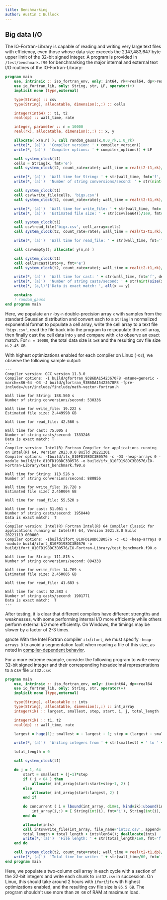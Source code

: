```yaml
---
title: Benchmarking
author: Austin C Bullock
---
```


## Big data I/O

The IO-Fortran-Library is capable of reading and writing very large text files with efficiency, even those whose data size exceeds the 2,147,483,647 byte upper limit of the 32-bit signed integer. A program is provided in `/test/benchmark.f90` for benchmarking the major internal and external text I/O routines of the IO-Fortran-Library:

```fortran
program main
    use, intrinsic :: iso_fortran_env, only: int64, rk=>real64, dp=>real64, compiler_version, compiler_options
    use io_fortran_lib, only: String, str, LF, operator(+)
    implicit none (type,external)

    type(String) :: csv
    type(String), allocatable, dimension(:,:) :: cells

    integer(int64) :: t1, t2
    real(dp) :: wall_time, rate

    integer, parameter :: n = 10000
    real(rk), allocatable, dimension(:,:) :: x, y

    allocate( x(n,n) ); call random_gauss(x,0.0_rk,1.0_rk)
    write(*,'(a)')  'Compiler version: ' + compiler_version()
    write(*,'(a)')  'Compiler options: ' + compiler_options() + LF

    call system_clock(t1)
    cells = String(x, fmt='e')
    call system_clock(t2, count_rate=rate); wall_time = real(t2-t1,rk)/rate

    write(*,'(a)')  'Wall time for String: ' + str(wall_time, fmt='f', decimals=3) + ' s'
    write(*,'(a)')  'Number of string conversions/second: ' + str(nint(size(x)/wall_time)) + LF

    call system_clock(t1)
    call csv%write_file(cells, 'bigx.csv')
    call system_clock(t2, count_rate=rate); wall_time = real(t2-t1,rk)/rate

    write(*,'(a)')  'Wall time for write_file: ' + str(wall_time, fmt='f', decimals=3) + ' s'
    write(*,'(a)')  'Estimated file size: ' + str(csv%len64()/1e9, fmt='f', decimals=6) + ' GB' + LF

    call system_clock(t1)
    call csv%read_file('bigx.csv', cell_array=cells)
    call system_clock(t2, count_rate=rate); wall_time = real(t2-t1,rk)/rate

    write(*,'(a)')  'Wall time for read_file: ' + str(wall_time, fmt='f', decimals=3) + ' s' + LF

    call csv%empty(); allocate( y(n,n) )

    call system_clock(t1)
    call cells%cast(into=y, fmt='e')
    call system_clock(t2, count_rate=rate); wall_time = real(t2-t1,rk)/rate

    write(*,'(a)')  'Wall time for cast: ' + str(wall_time, fmt='f', decimals=3) + ' s'
    write(*,'(a)')  'Number of string casts/second: ' + str(nint(size(x)/wall_time))
    write(*,'(a,l)')'Data is exact match: ', all(x == y)

    contains
    ! random_gauss
end program main
```

Here, we populate an `n`-by-`n` double-precision array `x` with samples from the standard Gaussian distribution and convert each to a `String` in normalized exponential format to populate a cell array, write the cell array to a text file `'bigx.csv'`, read the file back into the program to re-populate the cell array, then finally cast the cell data into `y` and compare with `x` to observe an exact match. For `n = 10000`, the total data size is `1e8` and the resulting csv file size is `2.45 GB`.

With highest optimizations enabled for each compiler on Linux (`-O3`), we observe the following sample output:

```text
---
Compiler version: GCC version 11.3.0
Compiler options: -I build/gfortran_93B6DA15423670F8 -mtune=generic -march=x86-64 -O3 -J build/gfortran_93B6DA15423670F8 -fpre-include=/usr/include/finclude/math-vector-fortran.h

Wall time for String: 188.560 s
Number of string conversions/second: 530336

Wall time for write_file: 19.222 s
Estimated file size: 2.449998 GB

Wall time for read_file: 42.560 s

Wall time for cast: 75.005 s
Number of string casts/second: 1333246
Data is exact match: T
---
Compiler version: Intel(R) Fortran Compiler for applications running on Intel(R) 64, Version 2023.0.0 Build 20221201
Compiler options: -Ibuild/ifx_810FD198DC3B0576 -c -O3 -heap-arrays 0 -module build/ifx_810FD198DC3B0576 -o build/ifx_810FD198DC3B0576/IO-Fortran-Library/test_benchmark.f90.o

Wall time for String: 113.526 s
Number of string conversions/second: 880856

Wall time for write_file: 19.720 s
Estimated file size: 2.450004 GB

Wall time for read_file: 55.520 s

Wall time for cast: 51.061 s
Number of string casts/second: 1958448
Data is exact match:  T
---
Compiler version: Intel(R) Fortran Intel(R) 64 Compiler Classic for applications running on Intel(R) 64, Version 2021.8.0 Build 20221119_000000
Compiler options: -Ibuild/ifort_810FD198DC3B0576 -c -O3 -heap-arrays 0 -module build/ifort_810FD198DC3B0576 -o build/ifort_810FD198DC3B0576/IO-Fortran-Library/test_benchmark.f90.o

Wall time for String: 111.815 s
Number of string conversions/second: 894338

Wall time for write_file: 14.769 s
Estimated file size: 2.450005 GB

Wall time for read_file: 41.683 s

Wall time for cast: 52.583 s
Number of string casts/second: 1901771
Data is exact match:  T
---
```

After testing, it is clear that different compilers have different strengths and weaknesses, with some performing internal I/O more efficiently while others perform external I/O more efficiently. On Windows, the timings may be slower by a factor of 2-3 times.

@note With the Intel Fortran compiler `ifx`/`ifort`, we must specify `-heap-arrays 0` to avoid a segmentation fault when reading a file of this size, as noted in [compiler-dependent behavior](../UserInfo/compilers.html).

For a more extreme example, consider the following program to write every 32-bit signed integer and their corresponding hexadecimal representations to a csv file `int32.csv`:

```fortran
program main
    use, intrinsic :: iso_fortran_env, only: ik=>int64, dp=>real64
    use io_fortran_lib, only: String, str, operator(+)
    implicit none (type,external)

    type(String), allocatable :: ints
    type(String), allocatable, dimension(:,:) :: int_array
    integer(ik) :: largest, smallest, step, start, i, j, total_length

    integer(ik) :: t1, t2
    real(dp) :: wall_time, rate

    largest = huge(1); smallest = - largest - 1; step = (largest - smallest)/64

    write(*,'(a)')  'Writing integers from ' + str(smallest) + ' to ' + str(largest) + ' in chunks of ' + str(step)

    total_length = 0

    call system_clock(t1)

    do j = 1, 64
        start = smallest + (j-1)*step
        if ( j < 64 ) then
            allocate( int_array(start:start+step-1, 2) )
        else
            allocate( int_array(start:largest, 2) )
        end if

        do concurrent ( i = lbound(int_array, dim=1, kind=ik):ubound(int_array, dim=1, kind=ik) )
            int_array(i,:) = [ String(int(i), fmt='i'), String(int(i), fmt='z') ]
        end do

        allocate(ints)
        call ints%write_file(int_array, file_name='int32.csv', append=.true.); deallocate(int_array)
        total_length = total_length + ints%len64(); deallocate(ints)
        write(*,'(a)')  'File length: ' + str(total_length/1e9, fmt='f', decimals=3) + ' GB in cycle ' + str(j)
    end do

    call system_clock(t2, count_rate=rate); wall_time = real(t2-t1,dp)/rate
    write(*,'(a)')  'Total time for write: ' + str(wall_time/60, fmt='f', decimals=3) + ' minutes'
end program main
```

Here, we populate a two-column cell array in each cycle with a section of the 32-bit integers and write each chunk to `int32.csv` in succession. On Linux, this should take around 2 hours with `ifort`/`ifx` with highest optimizations enabled, and the resulting csv file size is `85.5 GB`. The program shouldn't use more than `20 GB` of RAM at maximum load.
